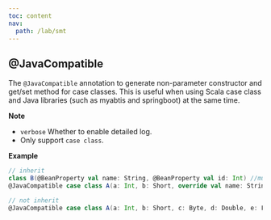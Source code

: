 ```yaml
---
toc: content
nav:
  path: /lab/smt
---
```


## @JavaCompatible

The `@JavaCompatible` annotation to generate non-parameter constructor and get/set method for case classes. 
This is useful when using Scala case class and Java libraries (such as myabtis and springboot) at the same time.

**Note**

- `verbose` Whether to enable detailed log.
- Only support `case class`.

**Example**

```scala
// inherit
class B(@BeanProperty val name: String, @BeanProperty val id: Int) //must add `@BeanProperty`
@JavaCompatible case class A(a: Int, b: Short, override val name: String, override val id: Int) extends B(name, id)

// not inherit
@JavaCompatible case class A(a: Int, b: Short, c: Byte, d: Double, e: Float, f: Long, g: Char, h: Boolean, i: String)
```

